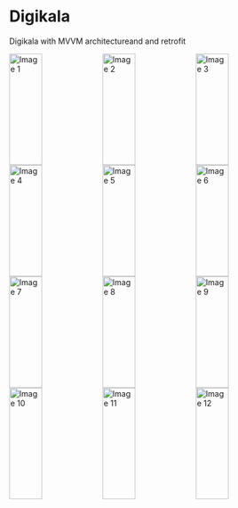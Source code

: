 # Digikala
Digikala with MVVM architectureand and retrofit

<div style="display: flex; justify-content: space-between;">
  <img src="https://ns20.ir/Mvvm/digikala1.png" alt="Image 1" style="width: 35%; height: 200px;" />
  <img src="https://ns20.ir/Mvvm/digikala2.png" alt="Image 2" style="width: 35%; height: 200px;" />
  <img src="https://ns20.ir/Mvvm/digikala3.png" alt="Image 3" style="width: 35%; height: 200px;" />
</div>
<div style="display: flex; justify-content: space-between;">
  <img src="https://ns20.ir/Mvvm/digikala4.png" alt="Image 4" style="width: 35%; height: 200px;" />
  <img src="https://ns20.ir/Mvvm/digikala5.png" alt="Image 5" style="width: 35%; height: 200px;" />
  <img src="https://ns20.ir/Mvvm/digikala6.png" alt="Image 6" style="width: 35%; height: 200px;" />
</div>
<div style="display: flex; justify-content: space-between;">
  <img src="https://ns20.ir/Mvvm/digikala7.png" alt="Image 7" style="width: 35%; height: 200px;" />
  <img src="https://ns20.ir/Mvvm/digikala8.png" alt="Image 8" style="width: 35%; height: 200px;" />
  <img src="https://ns20.ir/Mvvm/digikala9.png" alt="Image 9" style="width: 35%; height: 200px;" />
</div>
<div style="display: flex; justify-content: space-between;">
  <img src="https://ns20.ir/Mvvm/digikala10.png" alt="Image 10" style="width: 35%; height: 200px;" />
  <img src="https://ns20.ir/Mvvm/digikala11.png" alt="Image 11" style="width: 35%; height: 200px;" />
  <img src="https://ns20.ir/Mvvm/digikala12.png" alt="Image 12" style="width: 35%; height: 200px;" />
</div>
